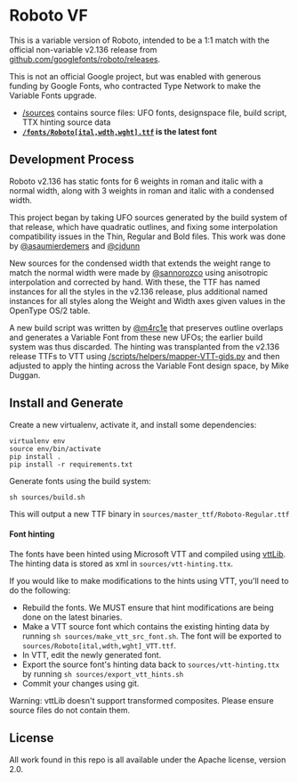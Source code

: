# Roboto VF

This is a variable version of Roboto, intended to be a 1:1 match with the official non-variable v2.136 release from [github.com/googlefonts/roboto/releases](https://github.com/googlefonts/roboto/releases).

This is not an official Google project, but was enabled with generous funding by Google Fonts, who contracted Type Network to make the Variable Fonts upgrade.

* [/sources](sources/) contains source files: UFO fonts, designspace file, build script, TTX hinting source data
* **[`/fonts/Roboto[ital,wdth,wght].ttf`](/fonts/Roboto[ital,wdth,wght].ttf) is the latest font**

## Development Process

Roboto v2.136 has static fonts for 6 weights in roman and italic with a normal width, along with 3 weights in roman and italic with a condensed width.

This project began by taking UFO sources generated by the build system of that release, which have quadratic outlines, and fixing some interpolation compatibility issues in the Thin, Regular and Bold files.
This work was done by [@asaumierdemers](https://github.com/asaumierdemers) and [@cjdunn](https://github.com/cjdunn) 

New sources for the condensed width that extends the weight range to match the normal width were made by [@sannorozco](https://github.com/sannorozco) using anisotropic interpolation and corrected by hand.
With these, the TTF has named instances for all the styles in the v2.136 release, plus additional named instances for all styles along the Weight and Width axes given values in the OpenType OS/2 table.

A new build script was written by [@m4rc1e](https://github.com/m4rc1e) that preserves outline overlaps and generates a Variable Font from these new UFOs; the earlier build system was thus discarded.
The hinting was transplanted from the v2.136 release TTFs to VTT using 
[/scripts/helpers/mapper-VTT-gids.py](https://github.com/TypeNetwork/Roboto/blob/master/scripts/helpers/mapper-VTT-gids.py) and then adjusted to apply the hinting across the Variable Font design space, by Mike Duggan.

## Install and Generate

Create a new virtualenv, activate it, and install some dependencies:

    virtualenv env
    source env/bin/activate
    pip install .
    pip install -r requirements.txt

Generate fonts using the build system:

    sh sources/build.sh

This will output a new TTF binary in `sources/master_ttf/Roboto-Regular.ttf`

#### Font hinting

The fonts have been hinted using Microsoft VTT and compiled using [vttLib](https://github.com/daltonmaag/vttLib).
The hinting data is stored as xml in `sources/vtt-hinting.ttx`.

If you would like to make modifications to the hints using VTT, you'll need to do the following:

- Rebuild the fonts. We MUST ensure that hint modifications are being done on the latest binaries.
- Make a VTT source font which contains the existing hinting data by running `sh sources/make_vtt_src_font.sh`. The font will be exported to `sources/Roboto[ital,wdth,wght]_VTT.ttf`.
- In VTT, edit the newly generated font.
- Export the source font's hinting data back to `sources/vtt-hinting.ttx` by running `sh sources/export_vtt_hints.sh`
- Commit your changes using git.

Warning: vttLib doesn't support transformed composites. Please ensure source files do not contain them.

## License

All work found in this repo is all available under the Apache license, version 2.0.
